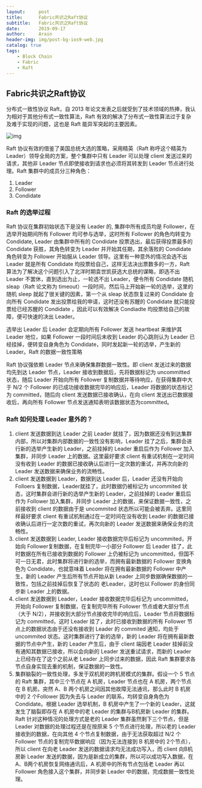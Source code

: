 ```yaml
---
layout:     post
title:      Fabric共识之Raft协议
subtitle:   Fabric共识之Raft协议
date:       2019-09-17
author:     Arain
header-img: img/post-bg-ios9-web.jpg
catalog: true
tags:
    - Block Chain
    - Fabric
    - Raft
---
```

## Fabric共识之Raft协议
分布式一致性协议 Raft，自 2013 年论文发表之后就受到了技术领域的热捧，我认为相对于其他分布式一致性算法，Raft 有效的解决了分布式一致性算法过于复杂及难于实现的问题，这也是 Raft 能异军突起的主要因素。

![img](https://github.com/cidodo/cidodo.github.io/blob/master/_posts/fabric/img/raft-img1.png)

Raft 协议有效的借鉴了美国总统大选的策略，采用精英（Raft 称呼这个精英为 Leader）领导全局的方案，整个集群中只有 Leader 可以处理 client 发送过来的请求，其他非 Leader 节点即使接收到请求也必须将其转发到 Leader 节点进行处理。Raft 集群中的成员分三种角色：

1. Leader
2. Follower
3. Condidate

### Raft 的选举过程

Raft 协议在集群初始状态下是没有 Leader 的, 集群中所有成员均是 Follower，在选举开始期间所有 Follower 均可参与选举，这时所有 Follower 的角色均转变为 Condidate, Leader 由集群中所有的 Condidate 投票选出，最后获得投票最多的 Condidate 获胜，其角色转变为 Leader 并开始其任期，其余落败的 Condidate 角色转变为 Follower 开始服从 Leader 领导。这里有一种意外的情况会选不出 Leader 就是所有 Condidate 均投票给自己，这样无法决出票数多的一方，Raft 算法为了解决这个问题引入了北洋时期袁世凯获选大总统的谋略，即选不出 Leader 不罢休，直到选出为止，一轮选不出 Leader，便令所有 Condidate 随机 sleap（Raft 论文称为 timeout）一段时间，然后马上开始新一轮的选举，这里的随机 sleep 就起了很关键的因素，第一个从 sleap 状态恢复过来的 Condidate 会向所有 Condidate 发出投票给我的申请，这时还没有苏醒的 Condidate 就只能投票给已经苏醒的 Condidate ，因此可以有效解决 Condiadte 均投票给自己的故障，便可快速的决出 Leader。

选举出 Leader 后 Leader 会定期向所有 Follower 发送 heartbeat 来维护其 Leader 地位，如果 Follower 一段时间后未收到 Leader 的心跳则认为 Leader 已经挂掉，便转变自身角色为 Condidate，同时发起新一轮的选举，产生新的 Leader。Raft 的数据一致性策略

Raft 协议强依赖 Leader 节点来确保集群数据一致性。即 client 发送过来的数据均先到达 Leader 节点，Leader 接收到数据后，先将数据标记为 uncommitted 状态，随后 Leader 开始向所有 Follower 复制数据并等待响应，在获得集群中大于 N/2 个 Follower 的已成功接收数据完毕的响应后，Leader 将数据的状态标记为 committed，随后向 client 发送数据已接收确认，在向 client 发送出已数据接收后，再向所有 Follower 节点发送通知表明该数据状态为committed。

### Raft 如何处理 Leader 意外的？

1. client 发送数据到达 Leader 之前 Leader 就挂了，因为数据还没有到达集群内部，所以对集群内部数据的一致性没有影响，Leader 挂了之后，集群会进行新的选举产生新的 Leader，之前挂掉的 Leader 重启后作为 Follower 加入集群，并同步 Leader 上的数据。这里最好要求 client 有重试机制在一定时间没有收到 Leader 的数据已接收确认后进行一定次数的重试，并再次向新的 Leader 发送数据来确保业务的流畅性。
2. client 发送数据到 Leader，数据到达 Leader 后，Leader 还没有开始向 Folloers 复制数据，Leader就挂了，此时数据仍被标记为 uncommited 状态，这时集群会进行新的选举产生新的 Leader，之前挂掉的 Leader 重启后作为 Follower 加入集群，并同步 Leader 上的数据，来保证数据一致性，之前接收到 client 的数据由于是 uncommited 状态所以可能会被丢弃。这里同样最好要求 client 有重试机制通过在一定时间在没有收到 Leader 的数据已接收确认后进行一定次数的重试，再次向新的 Leader 发送数据来确保业务的流畅性。
3. client 发送数据到 Leader, Leader 接收数据完毕后标记为 uncommited，开始向 Follower复制数据，在复制完毕一小部分 Follower 后 Leader 挂了，此时数据在所有已接收到数据的 Follower 上仍被标记为 uncommitted，但国不可一日无君，此时集群将进行新的选举，而拥有最新数据的 Follower 变换角色为 Condidate，也就意味着 Leader 将在拥有最新数据的 Follower 中产生，新的 Leader 产生后所有节点开始从新 Leader 上同步数据确保数据的一致性，包括之前挂掉后恢复了状态的 老Leader，这时也以 Follower 的身份同步新 Leader 上的数据。
4. client 发送数据到 Leader，Leader 接收数据完毕后标记为 uncommitted，开始向 Follower 复制数据，在复制完毕所有 Follower 节点或者大部分节点（大于 N/2），并接收到大部分节点接收完毕的响应后，Leader 节点将数据标记为 committed，这时 Leader 挂了，此时已接收到数据的所有 Follower 节点上的数据状态由于还没有接收到 Leader 的 commited 通知，均处于 uncommited 状态。这时集群进行了新的选举，新的 Leader 将在拥有最新数据的节点中产生，新的 Leader 产生后，由于 client 端因老 Leader 挂掉前没有通知其数据已接收，所以会向新的 Leader 发送重试请求，而新的 Leader 上已经存在了这个之前从老 Leader 上同步过来的数据，因此 Raft 集群要求各节点自身实现去重的机制，保证数据的一致性。
5. 集群脑裂的一致性处理，多发于双机房的跨机房模式的集群。假设一个 5 节点的 Raft 集群，其中三个节点在 A 机房，Leader 节点也在 A 机房，两个节点在 B 机房。突然 A、B 两个机房之间因其他故障无法通讯，那么此时 B 机房中的 2 个Follower 因为失去与 Leader 的联系，均转变自身角色为 Condidate。根据 Leader 选举机制，B 机房中产生了一个新的 Leader，这就发生了脑裂即存在 A 机房中的老 Leader 的集群与B机房新 Leader 的集群。Raft 针对这种情况的处理方式是老的 Leader 集群虽然剩下三个节点，但是 Leader 对数据的处理过程还是在按原来 5 个节点进行处理，所以老的 Leader 接收到的数据，在向其他 4 个节点复制数据，由于无法获取超过 N/2 个 Follower 节点的复制完毕数据响应（因为无法连接到 B 机房中的 2个节点），所以 client 在向老 Leader 发送的数据请求均无法成功写入，而 client 向B机房新 Leader 发送的数据，因为是新成立的集群，所以可以成功写入数据，在A、B两个机房恢复网络通讯后，A 机房中的所有节点包括老 Leader 再以 Follower 角色接入这个集群，并同步新 Leader 中的数据，完成数据一致性处理。